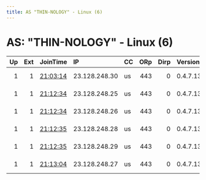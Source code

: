 ```yaml
---
title: AS "THIN-NOLOGY" - Linux (6)
---
```


# AS: "THIN-NOLOGY" - Linux (6)

|   Up |   Ext | JoinTime                                                                                              | IP            | CC   |   ORp |   Dirp | Version   | Contact                 | Nickname    |   eFamMembers |
|-----:|------:|:------------------------------------------------------------------------------------------------------|:--------------|:-----|------:|-------:|:----------|:------------------------|:------------|--------------:|
|    1 |     1 | [21:03:14](https://nusenu.github.io/OrNetStats/w/relay/DE80EA0BBB79EA9179235FB8F0BA6C0E00698588.html) | 23.128.248.30 | us   |   443 |      0 | 0.4.7.13  | ContactInfo email:abuse | StormyCloud |            21 |
|    1 |     1 | [21:12:34](https://nusenu.github.io/OrNetStats/w/relay/539938B3552A716CC3F5EC68310915752F7C8CA7.html) | 23.128.248.25 | us   |   443 |      0 | 0.4.7.13  | ContactInfo email:abuse | StormyCloud |            21 |
|    1 |     1 | [21:12:34](https://nusenu.github.io/OrNetStats/w/relay/CBF7B41B16D7A79A59B0D1EE5FBE7AB143BE58A0.html) | 23.128.248.26 | us   |   443 |      0 | 0.4.7.13  | ContactInfo email:abuse | StormyCloud |            21 |
|    1 |     1 | [21:12:35](https://nusenu.github.io/OrNetStats/w/relay/531A6F7F364AAF47B4D4F717435F76154FC78797.html) | 23.128.248.28 | us   |   443 |      0 | 0.4.7.13  | ContactInfo email:abuse | StormyCloud |            21 |
|    1 |     1 | [21:12:35](https://nusenu.github.io/OrNetStats/w/relay/A53E6BEB8ACB4CAA435D902C25631A822DD9A7EA.html) | 23.128.248.29 | us   |   443 |      0 | 0.4.7.13  | ContactInfo email:abuse | StormyCloud |            21 |
|    1 |     1 | [21:13:04](https://nusenu.github.io/OrNetStats/w/relay/90F80FC43DD79742ADAE8ED8ABA885E9172F99CE.html) | 23.128.248.27 | us   |   443 |      0 | 0.4.7.13  | ContactInfo email:abuse | StormyCloud |            21 |
